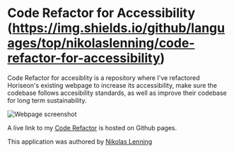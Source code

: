 # Code Refactor for Accessibility (https://img.shields.io/github/languages/top/nikolaslenning/code-refactor-for-accessibility)

Code Refactor for accesiblity is a repository  where I've refactored Horiseon's existing webpage to increase its accessibility, make sure the codebase follows accesibility standards, as well as improve their codebase for long term sustainability. 

![Webpage screenshot](/assets/images/digital-marketing-meeting.jpg)

A live link to my [Code Refactor](https://nikolaslenning.github.io/code-refactor-for-accessibility/) is hosted on Github pages.

This application was authored by [Nikolas Lenning](https://github.com/nikolaslenning)